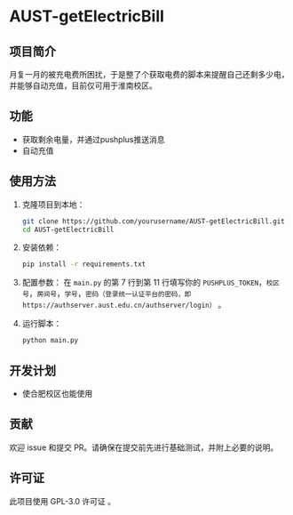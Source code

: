 # AUST-getElectricBill

## 项目简介

月复一月的被充电费所困扰，于是整了个获取电费的脚本来提醒自己还剩多少电，并能够自动充值，目前仅可用于淮南校区。

## 功能

- 获取剩余电量，并通过pushplus推送消息
- 自动充值

## 使用方法

1. 克隆项目到本地：
   ```bash
   git clone https://github.com/yourusername/AUST-getElectricBill.git
   cd AUST-getElectricBill
   ```

2. 安装依赖：
   ```bash
   pip install -r requirements.txt
   ```

3. 配置参数：
   在 `main.py` 的第 7 行到第 11 行填写你的 `PUSHPLUS_TOKEN`，`校区号`，`房间号`，`学号`，`密码（登录统一认证平台的密码，即 https://authserver.aust.edu.cn/authserver/login）` 。

4. 运行脚本：
   ```bash
   python main.py
   ```

## 开发计划

- 使合肥校区也能使用

## 贡献

欢迎 issue 和提交 PR。请确保在提交前先进行基础测试，并附上必要的说明。

## 许可证

此项目使用 GPL-3.0 许可证 。

